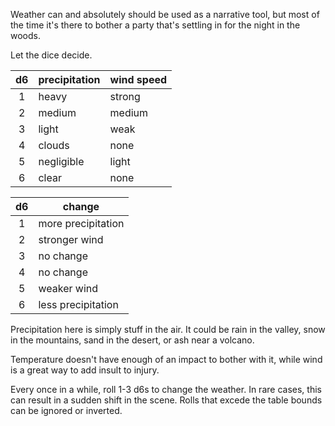<!--
name: sensible weather
peek: When you don't want to think about cloud density.
tags: homebrew dnd
date: 1650739382
-->

Weather can and absolutely should be used as a narrative tool, but most of the time it's there to bother a party that's settling in for the night in the woods.

Let the dice decide.

| d6  | precipitation | wind speed
| :--: | -             | - |
| 1     | heavy         | strong |
| 2     | medium        | medium |
| 3     | light         | weak |
| 4     | clouds        | none |
| 5     | negligible    | light |
| 6     | clear         | none |


| d6   | change |
| :--: | - |
| 1      | more precipitation |
| 2      | stronger wind |
| 3      | no change |
| 4      | no change |
| 5      | weaker wind |
| 6      | less precipitation |

Precipitation here is simply stuff in the air. It could be rain in the valley, snow in the mountains, sand in the desert, or ash near a volcano.

Temperature doesn't have enough of an impact to bother with it, while wind is a great way to add insult to injury.

Every once in a while, roll 1-3 d6s to change the weather. In rare cases, this can result in a sudden shift in the scene. Rolls that excede the table bounds can be ignored or inverted.
